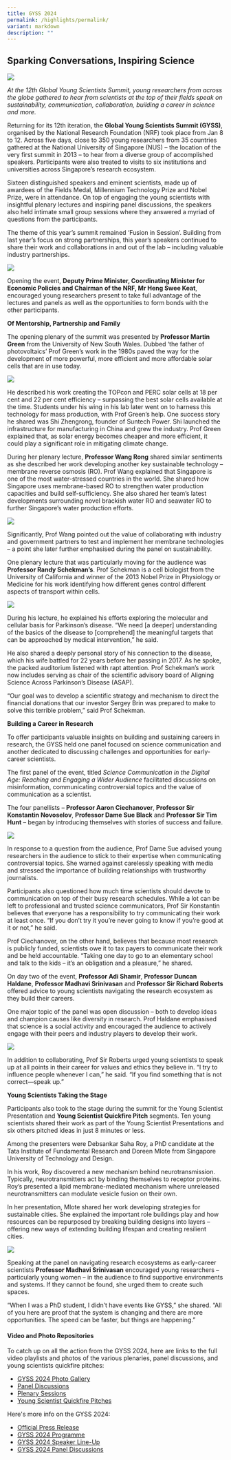 ```yaml
---
title: GYSS 2024
permalink: /highlights/permalink/
variant: markdown
description: ""
---
```

## **Sparking Conversations, Inspiring Science** ##

![](/images/GYSS%202024/GYSS_2024.jpg)

*At the 12th Global Young Scientists Summit, young researchers from across the globe gathered to hear from scientists at the top of their fields speak on sustainability, communication, collaboration, building a career in science and more.*

Returning for its 12th iteration, the **Global Young Scientists Summit (GYSS)**, organised by the National Research Foundation (NRF) took place from Jan 8 to 12. Across five days, close to 350 young researchers from 35 countries gathered at the National University of Singapore (NUS) – the location of the very first summit in 2013 – to hear from a diverse group of accomplished speakers. Participants were also treated to visits to six institutions and universities across Singapore’s research ecosystem. 

Sixteen distinguished speakers and eminent scientists, made up of awardees of the Fields Medal, Millennium Technology Prize and Nobel Prize, were in attendance. On top of engaging the young scientists with insightful plenary lectures and inspiring panel discussions, the speakers also held intimate small group sessions where they answered a myriad of questions from the participants. 

The theme of this year’s summit remained ‘Fusion in Session’. Building from last year’s focus on strong partnerships, this year’s speakers continued to share their work and collaborations in and out of the lab – including valuable industry partnerships.

![](/images/GYSS%202024/GYSS_2024_DPM.jpg)

Opening the event, **Deputy Prime Minister, Coordinating Minister for Economic Policies and Chairman of the NRF, Mr Heng Swee Keat**, encouraged young researchers present to take full advantage of the lectures and panels as well as the opportunities to form bonds with the other participants. 

**Of Mentorship, Partnership and Family**

The opening plenary of the summit was presented by **Professor Martin Green** from the University of New South Wales. Dubbed ‘the father of photovoltaics’ Prof Green’s work in the 1980s paved the way for the development of more powerful, more efficient and more affordable solar cells that are in use today.

![](/images/GYSS%202024/martin_green.jpg)

He described his work creating the TOPcon and PERC solar cells at 18 per cent and 22 per cent efficiency – surpassing the best solar cells available at the time. Students under his wing in his lab later went on to harness this technology for mass production, with Prof Green’s help. One success story he shared was Shi Zhengrong, founder of Suntech Power. Shi launched the infrastructure for manufacturing in China and grew the industry. Prof Green explained that, as solar energy becomes cheaper and more efficient, it could play a significant role in mitigating climate change. 

During her plenary lecture, **Professor Wang Rong** shared similar sentiments as she described her work developing another key sustainable technology – membrane reverse osmosis (RO). Prof Wang explained that Singapore is one of the most water-stressed countries in the world. She shared how Singapore uses membrane-based RO to strengthen water production capacities and build self-sufficiency. She also shared her team’s latest developments surrounding novel brackish water RO and seawater RO to further Singapore’s water production efforts.

![](/images/GYSS%202024/Wang_Rong.jpg)

Significantly, Prof Wang pointed out the value of collaborating with industry and government partners to test and implement her membrane technologies – a point she later further emphasised during the panel on sustainability.

One plenary lecture that was particularly moving for the audience was **Professor Randy Schekman’s**. Prof Schekman is a cell biologist from the University of California and winner of the 2013 Nobel Prize in Physiology or Medicine for his work identifying how different genes control different aspects of transport within cells.

![](/images/GYSS%202024/Randy_Schekman_1.jpg)

During his lecture, he explained his efforts exploring the molecular and cellular basis for Parkinson’s disease. “We need [a deeper] understanding of the basics of the disease to [comprehend] the meaningful targets that can be approached by medical intervention,” he said.  

He also shared a deeply personal story of his connection to the disease, which his wife battled for 22 years before her passing in 2017. As he spoke, the packed auditorium listened with rapt attention. Prof Schekman’s work now includes serving as chair of the scientific advisory board of Aligning Science Across Parkinson’s Disease (ASAP). 

“Our goal was to develop a scientific strategy and mechanism to direct the financial donations that our investor Sergey Brin was prepared to make to solve this terrible problem,” said Prof Schekman. 

**Building a Career in Research**

To offer participants valuable insights on building and sustaining careers in research, the GYSS held one panel focused on science communication and another dedicated to discussing challenges and opportunities for early-career scientists. 

The first panel of the event, titled *Science Communication in the Digital Age: Reaching and Engaging a Wider Audience* facilitated discussions on misinformation, communicating controversial topics and the value of communication as a scientist.

The four panellists – **Professor Aaron Ciechanover**, **Professor Sir Konstantin Novoselov**, **Professor Dame Sue Black** and **Professor Sir Tim Hunt** – began by introducing themselves with stories of success and failure.

![](/images/GYSS%202024/Science_comms.jpg)

In response to a question from the audience, Prof Dame Sue advised young researchers in the audience to stick to their expertise when communicating controversial topics. She warned against carelessly speaking with media and stressed the importance of building relationships with trustworthy journalists. 

Participants also questioned how much time scientists should devote to communication on top of their busy research schedules. While a lot can be left to professional and trusted science communicators, Prof Sir Konstantin believes that everyone has a responsibility to try communicating their work at least once. “If you don’t try it you’re never going to know if you’re good at it or not,” he said. 

Prof Ciechanover, on the other hand, believes that because most research is publicly funded, scientists owe it to tax payers to communicate their work and be held accountable. “Taking one day to go to an elementary school and talk to the kids – it’s an obligation and a pleasure,” he shared. 

On day two of the event, **Professor Adi Shamir**, **Professor Duncan Haldane**, **Professor Madhavi Srinivasan** and **Professor Sir Richard Roberts** offered advice to young scientists navigating the research ecosystem as they build their careers. 

One major topic of the panel was open discussion – both to develop ideas and champion causes like diversity in research. Prof Haldane emphasised that science is a social activity and encouraged the audience to actively engage with their peers and industry players to develop their work.

![](/images/GYSS%202024/panel___research_landscape_career.jpg)

In addition to collaborating, Prof Sir Roberts urged young scientists to speak up at all points in their career for values and ethics they believe in. “I try to influence people whenever I can,” he said. “If you find something that is not correct—speak up.” 

**Young Scientists Taking the Stage** 

Participants also took to the stage during the summit for the Young Scientist Presentation and **Young Scientist Quickfire Pitch** segments. Ten young scientists shared their work as part of the Young Scientist Presentations and six others pitched ideas in just 8 minutes or less. 

Among the presenters were Debsankar Saha Roy, a PhD candidate at the Tata Institute of Fundamental Research and Doreen Mlote from Singapore University of Technology and Design. 

In his work, Roy discovered a new mechanism behind neurotransmission. Typically, neurotransmitters act by binding themselves to receptor proteins. Roy’s presented a lipid membrane-mediated mechanism where unreleased neurotransmitters can modulate vesicle fusion on their own.

In her presentation, Mlote shared her work developing strategies for sustainable cities. She explained the important role buildings play and how resources can be repurposed by breaking building designs into layers – offering new ways of extending building lifespan and creating resilient cities.

![](/images/GYSS%202024/YSP.jpg)

Speaking at the panel on navigating research ecosystems as early-career scientists **Professor Madhavi Srinivasan** encouraged young researchers – particularly young women – in the audience to find supportive environments and systems. If they cannot be found, she urged them to create such spaces. 

“When I was a PhD student, I didn’t have events like GYSS,” she shared. “All of you here are proof that the system is changing and there are more opportunities. The speed can be faster, but things are happening.”

#### Video and Photo Repositories ####

To catch up on all the action from the GYSS 2024, here are links to the full video playlists and photos of the various plenaries, panel discussions, and young scientists quickfire pitches:

* [GYSS 2024 Photo Gallery](/gyss-2024/photo-gallery/)
* [Panel Discussions](https://www.youtube.com/watch?v=sTraHYuHTEA&list=PLXusWh0JoRx-9ih-HQQ7__MtfJ4_vhaYZ&pp=gAQBiAQB)
* [Plenary Sessions](https://www.youtube.com/watch?v=E6PAtuOKhJE&list=PLXusWh0JoRx9Slk6cuaByP3iuq6D2vSyS&pp=gAQBiAQB)
* [Young Scientist Quickfire Pitches](https://www.youtube.com/watch?v=AP--VQJuQ6c&list=PLXusWh0JoRx846XN1Ue2GkbNvALhxgSyZ&pp=gAQBiAQB)

Here's more info on the GYSS 2024:

*  [Official Press Release](https://gyss.nrf.gov.sg/files/gyss%202023%20press%20release.pdf)
*  [GYSS 2024 Programme](/gyss-2024/programme/)
*  [GYSS 2024 Speaker Line-Up](/gyss-2024/speakers/)
*  [GYSS 2024 Panel Discussions](/gyss-2024/panel-discussions/)
